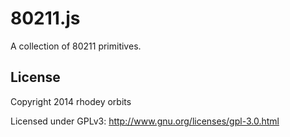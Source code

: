 80211.js
==========

A collection of 80211 primitives.

License
---------------------------
Copyright 2014 rhodey orbits  

Licensed under GPLv3: http://www.gnu.org/licenses/gpl-3.0.html